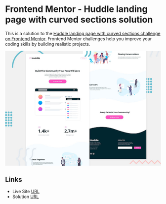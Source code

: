 # Frontend Mentor - Huddle landing page with curved sections solution

This is a solution to the [Huddle landing page with curved sections challenge on Frontend Mentor](https://www.frontendmentor.io/challenges/huddle-landing-page-with-curved-sections-5ca5ecd01e82137ec91a50f2). Frontend Mentor challenges help you improve your coding skills by building realistic projects. 

![Design preview for Huddle landing page with curved sections challenge](./design/desktop-preview.jpg)

## Links

- Live Site [URL](https://mhmd-tarek-mhmd.github.io/huddle-with-curved-sections/)
- Solution [URL](https://www.frontendmentor.io/solutions/huddlewithcurvedsections-RbREY5Nxir)
